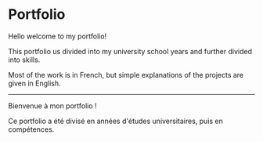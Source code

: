 # Portfolio

Hello welcome to my portfolio!

This portfolio us divided into my university school years and further divided into skills.

Most of the work is in French, but simple explanations of the projects are given in English.

---

Bienvenue à mon portfolio !

Ce portfolio a été divisé en années d'études universitaires, puis en compétences.